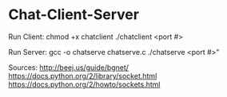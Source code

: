 # Chat-Client-Server

Run Client:
chmod +x chatclient
./chatclient <server-hostname> <port #>

Run Server:
gcc -o chatserve chatserve.c
./chatserve <port #>"

Sources: 
http://beej.us/guide/bgnet/
https://docs.python.org/2/library/socket.html
https://docs.python.org/2/howto/sockets.html

